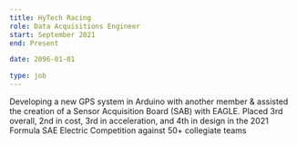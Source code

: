 ```yaml
---
title: HyTech Racing
role: Data Acquisitions Engineer
start: September 2021
end: Present

date: 2096-01-01

type: job
---
```


Developing a new GPS system in Arduino with another member & assisted the creation of a Sensor Acquisition Board (SAB) with EAGLE. Placed 3rd overall, 2nd in cost, 3rd in acceleration, and 4th in design in the 2021 Formula SAE Electric Competition against 50+ collegiate teams

